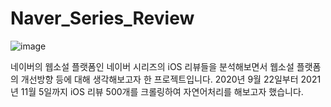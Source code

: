 # Naver_Series_Review
![image](https://user-images.githubusercontent.com/76740971/140657546-d710878b-2048-4bee-b956-fb4ef5601e85.png)

네이버의 웹소설 플랫폼인 네이버 시리즈의 iOS 리뷰들을 분석해보면서 웹소설 플랫폼의 개선방향 등에 대해 생각해보고자 한 프로젝트입니다.
2020년 9월 22일부터 2021년 11월 5일까지 iOS 리뷰 500개를 크롤링하여 자연어처리를 해보고자 했습니다.
